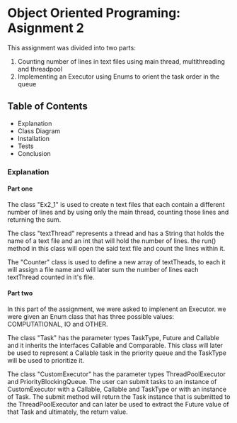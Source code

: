 # Object Oriented Programing: Asignment 2
This assignment was divided into two parts:
1. Counting number of lines in text files using main thread, multithreading and threadpool
2. Implementing an Executor using Enums to orient the task order in the queue

## Table of Contents

- Explanation
- Class Diagram
- Installation
- Tests
- Conclusion

### Explanation

#### Part one

The class "Ex2_1" is used to create n text files that each contain a different number of lines and by using only the main thread, counting those lines and returning the sum.

The class "textThread" represents a thread and has a String that holds the name of a text file and an int that will hold the number of lines. the run() method in this class will open the said text file and count the lines within it.

The "Counter" class is used to define a new array of textTheads, to each it will assign a file name and will later sum the number of lines each textThread counted in it's file. 




#### Part two

In this part of the assignment, we were asked to implenent an Executor. we were given an Enum class that has three possible values: COMPUTATIONAL, IO and OTHER.

The class "Task" has the parameter types TaskType, Future<T> and Callable<T> and it inherits the interfaces Callable and Comparable. This class will later be used to represent a Callable task in the priority queue and the TaskType will be used to prioritize it.
  
The class "CustomExecutor" has the parameter types ThreadPoolExecutor and PriorityBlockingQueue<Runnable>. The user can submit tasks to an instance of CustomExecutor with a Callable<T>, Callable<T> and TaskType or with an instance of Task. The submit method will return the Task instance that is submitted to the ThreadPoolExecutor and can later be used to extract the Future value of that Task and ultimately, the return value.
